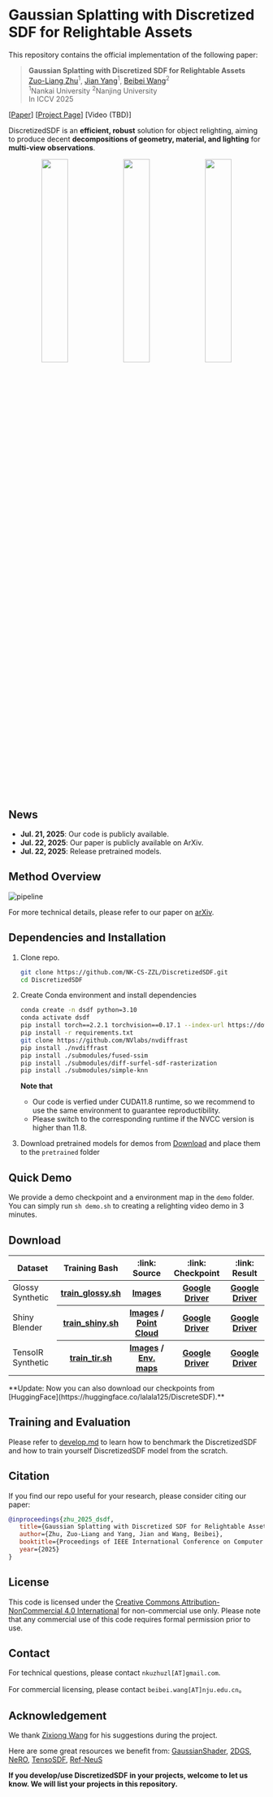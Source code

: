 # Gaussian Splatting with Discretized SDF for Relightable Assets


This repository contains the official implementation of the following paper:
> **Gaussian Splatting with Discretized SDF for Relightable Assets**<br>
> [Zuo-Liang Zhu](https://nk-cs-zzl.github.io/)<sup>1</sup>, [Jian Yang](https://scholar.google.com/citations?user=0ooNdgUAAAAJ)<sup>1</sup>, [Beibei Wang](https://wangningbei.github.io/)<sup>2</sup><br>
> <sup>1</sup>Nankai University  <sup>2</sup>Nanjing University<br>
> In ICCV 2025<br>

[[Paper](https://arxiv.org/abs/2507.15629)]
[[Project Page](https://nk-cs-zzl.github.io/projects/dsdf/index.html)]
[Video (TBD)]

DiscretizedSDF is an **efficient, robust** solution for object relighting, aiming to produce decent **decompositions of geometry, material, and lighting** for **multi-view observations**.

<p align="middle">
<img src="demo/horse_golf.gif" width="32%"/><img src="demo/angel_corridor.gif" width="32%"/><img src="demo/potion_golf.gif" width="32%"/>
</p>


## News
- **Jul. 21, 2025**: Our code is publicly available.
- **Jul. 22, 2025**: Our paper is publicly available on ArXiv.
- **Jul. 22, 2025**: Release pretrained models.


## Method Overview
![pipeline](https://nk-cs-zzl.github.io/projects/dsdf/assets/images/overview.png)

For more technical details, please refer to our paper on [arXiv](https://arxiv.org/abs/2507.15629).

## Dependencies and Installation
1. Clone repo.

   ```bash
   git clone https://github.com/NK-CS-ZZL/DiscretizedSDF.git
   cd DiscretizedSDF
   ```

2. Create Conda environment and install dependencies
   ```bash
   conda create -n dsdf python=3.10
   conda activate dsdf
   pip install torch==2.2.1 torchvision==0.17.1 --index-url https://download.pytorch.org/whl/cu118
   pip install -r requirements.txt
   git clone https://github.com/NVlabs/nvdiffrast
   pip install ./nvdiffrast
   pip install ./submodules/fused-ssim
   pip install ./submodules/diff-surfel-sdf-rasterization
   pip install ./submodules/simple-knn
   ```
    **Note that** 
    + Our code is verfied under CUDA11.8 runtime, so we recommend to use the same environment to guarantee reproductibility.
    + Please switch to the corresponding runtime if the NVCC version is higher than 11.8. 

3. Download pretrained models for demos from [Download](#Download) and place them to the `pretrained` folder

## Quick Demo
We provide a demo checkpoint and a environment map in the `demo` folder. You can simply run ``sh demo.sh`` to creating a relighting video demo in 3 minutes.


## Download

<p id="Download"></p>

<table>
<thead>
  <tr>
    <th> Dataset </th>
    <th> Training Bash </th>
    <th> :link: Source </th>
    <th> :link: Checkpoint </th>
    <th> :link: Result </th>
  </tr>
</thead>
<tbody>
  <tr>
    <td>Glossy Synthetic</td>
    <th> <a href="scripts/train_scripts/train_glossy.sh">train_glossy.sh</a> </th>
    <th> <a href="https://connecthkuhk-my.sharepoint.com/personal/yuanly_connect_hku_hk/_layouts/15/onedrive.aspx?id=%2Fpersonal%2Fyuanly%5Fconnect%5Fhku%5Fhk%2FDocuments%2FNeRO&ga=1">Images</a></th>
    <th><a href="https://drive.google.com/file/d/1C_T0xZouK2TmK_sGHkumxPzYumWP9Lmx/view?usp=sharing">Google Driver</a></th>
    <th><a href="https://drive.google.com/file/d/1Q5GJJMwxTDqc-Z4pTkQNgq82luosuapC/view?usp=sharing">Google Driver</a></th>
  </tr>
  <tr>
    <td>Shiny Blender</td>
    <th> <a href="scripts/train_scripts/train_shiny.sh">train_shiny.sh</a> </th>
    <th> <a href="https://storage.googleapis.com/gresearch/refraw360/ref.zip">Images</a> / <a href="https://drive.google.com/file/d/1HGTD3uQUr8WrzRYZBagrg75_rQJmAK6S/view?usp=sharing">Point Cloud</a></th>
    <th><a href="https://drive.google.com/file/d/11nMvuUnigmUkes8mePE9tG1-c5aH25w_/view?usp=sharing">Google Driver</a></th>
    <th><a href="https://drive.google.com/file/d/1MhySgphbCNsxrwOai_hG2HaybP8fp0yc/view?usp=sharing">Google Driver</a></th>
  </tr>
  <tr>
    <td>TensoIR Synthetic</td>
    <th> <a href="scripts/train_scripts/train_tir.sh">train_tir.sh</a> </th>
    <th> <a href="https://zenodo.org/records/7880113#.ZE68FHZBz18">Images</a> / <a href="https://drive.google.com/file/d/10WLc4zk2idf4xGb6nPL43OXTTHvAXSR3/view">Env. maps</a></th>
    <th><a href="https://drive.google.com/file/d/1XiX2Pj8I1MSfZvgHJRgNdDetAwoOTrDI/view?usp=sharing">Google Driver</a></th>
    <th><a href="https://drive.google.com/file/d/1aKNI2FD6K7oeCNkPHlOLxSFFpnzmGFzF/view?usp=sharing">Google Driver</a></th>
  </tr>

</tbody>
</table>
**Update: Now you can also download our checkpoints from [HuggingFace](https://huggingface.co/lalala125/DiscreteSDF).**

## Training and Evaluation

Please refer to [develop.md](docs/development.md) to learn how to benchmark the DiscretizedSDF and how to train yourself DiscretizedSDF model from the scratch.


## Citation
   If you find our repo useful for your research, please consider citing our paper:

   ```bibtex
   @inproceedings{zhu_2025_dsdf,
      title={Gaussian Splatting with Discretized SDF for Relightable Assets},
      author={Zhu, Zuo-Liang and Yang, Jian and Wang, Beibei},
      booktitle={Proceedings of IEEE International Conference on Computer Vision (ICCV)},
      year={2025}
   }
   ```


## License
This code is licensed under the [Creative Commons Attribution-NonCommercial 4.0 International](https://creativecommons.org/licenses/by-nc/4.0/) for non-commercial use only.
Please note that any commercial use of this code requires formal permission prior to use.

## Contact

For technical questions, please contact `nkuzhuzl[AT]gmail.com`.

For commercial licensing, please contact `beibei.wang[AT]nju.edu.cn`。

## Acknowledgement

We thank [Zixiong Wang](https://www.bearprin.com/) for his suggestions during the project.

Here are some great resources we benefit from:
[GaussianShader](https://github.com/Asparagus15/GaussianShader), [2DGS](https://github.com/hbb1/2d-gaussian-splatting), [NeRO](https://github.com/liuyuan-pal/NeRO), [TensoSDF](https://github.com/Riga2/TensoSDF), [Ref-NeuS](https://github.com/EnVision-Research/Ref-NeuS)

**If you develop/use DiscretizedSDF in your projects, welcome to let us know. We will list your projects in this repository.**
